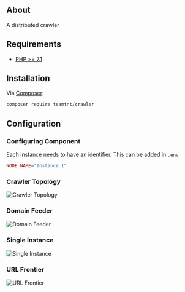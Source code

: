 ## About

A distributed crawler

## Requirements

* [PHP >= 7.1](http://php.net)

## Installation

Via [Composer](https://getcomposer.org):

```bash
composer require teamtnt/crawler
```

## Configuration

### Configuring Component

Each instance needs to have an identifier. This can be added in `.env`
```php
NODE_NAME="Instance 1"
```

### Crawler Topology

![Crawler Topology](https://i.imgur.com/MlC5Dtq.png)

### Domain Feeder

![Domain Feeder](https://i.imgur.com/VXLH0pG.png)

### Single Instance

![Single Instance](https://i.imgur.com/G1N7Z0W.png)

### URL Frontier

![URL Frontier](https://i.imgur.com/i3CrXfx.png)



